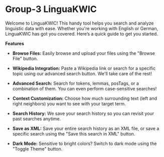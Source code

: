 # Group-3 LinguaKWIC

Welcome to LinguaKWIC! This handy tool helps you search and analyze linguistic data with ease. Whether you're working with English or German, LinguaKWIC has got you covered. Here’s a quick guide to get you started.

**Features**
- **Browse Files:** Easily browse and upload your files using the "Browse File" button.
  

- **Wikipedia Integration:** Paste a Wikipedia link or search for a specific topic using our advanced search button. We'll take care of the rest!



- **Advanced Search:** Search for tokens, lemmas, posTags, or a combination of them. You can even perform case-sensitive searches!



- **Context Customization:** Choose how much surrounding text (left and right neighbors) you want to see with your target term.



- **Search History:** We save your search history so you can revisit your past searches anytime.



- **Save as XML:** Save your entire search history as an XML file, or save a specific search using the "Save this search in XML" button.


- **Dark Mode:** Sensitive to bright colors? Switch to dark mode using the "Toggle Theme" button.

